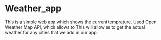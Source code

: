 # Weather_app

This is a simple web app which shows the current temprature. Used Open Weather Map API, which allows to This will allow us to get the actual weather for any cities that we add in our app.
